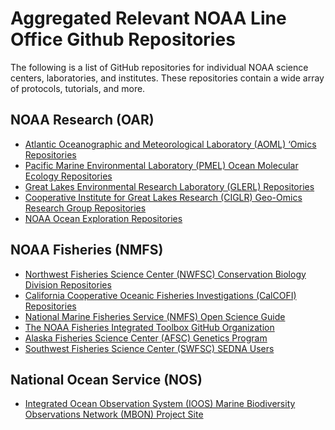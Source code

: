 Aggregated Relevant NOAA Line Office Github Repositories
=====

The following is a list of GitHub repositories for individual NOAA science centers, laboratories, and institutes. These repositories contain a wide array of protocols, tutorials, and more.

NOAA Research (OAR)
------------
- [Atlantic Oceanographic and Meteorological Laboratory (AOML) ‘Omics Repositories](https://github.com/aomlomics/) <br>
- [Pacific Marine Environmental Laboratory (PMEL) Ocean Molecular Ecology Repositories](https://github.com/NOAA-PMEL/Ocean-Molecular-Ecology) <br>
- [Great Lakes Environmental Research Laboratory (GLERL) Repositories](https://github.com/NOAA-GLERL) <br>
- [Cooperative Institute for Great Lakes Research (CIGLR) Geo-Omics Research Group Repositories ](https://github.com/Geo-omics) <br>
- [NOAA Ocean Exploration Repositories](https://github.com/orgs/NOAA-OceanExploration/) <br>

NOAA Fisheries (NMFS)
------------
- [Northwest Fisheries Science Center (NWFSC) Conservation Biology Division Repositories](https://github.com/nwfsc-cb)<br>
- [California Cooperative Oceanic Fisheries Investigations (CalCOFI) Repositories](https://github.com/CalCOFI/) <br>
- [National Marine Fisheries Service (NMFS) Open Science Guide](https://nmfs-opensci.github.io/GitHub-Guide/) <br>
- [The NOAA Fisheries Integrated Toolbox GitHub Organization](https://github.com/nmfs-fish-tools)<br>
- [Alaska Fisheries Science Center (AFSC) Genetics Program ](https://github.com/AFSC-Genetics) <br>
- [Southwest Fisheries Science Center (SWFSC) SEDNA Users](https://github.com/sedna-users/overview/blob/main/README.md)


National Ocean Service (NOS)
------------
- [Integrated Ocean Observation System (IOOS) Marine Biodiversity Observations Network (MBON) Project Site](https://marinebon.github.io/)
